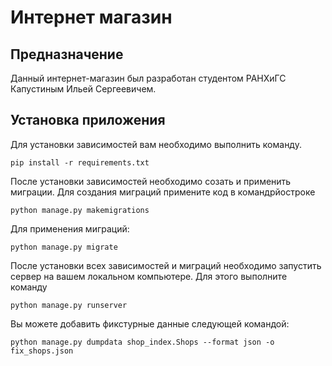 # Интернет магазин

## Предназначение
Данный интернет-магазин был разработан студентом РАНХиГС Капустиным Ильей Сергеевичем.


## Установка приложения


Для установки зависимостей вам необходимо выполнить команду.
```
pip install -r requirements.txt
```
После установки зависимостей необходимо созать и применить миграции.
Для создания миграций примените код в командрйостроке

```
python manage.py makemigrations
```
Для применения миграций:
```
python manage.py migrate
```
После установки всех зависимостей и миграций необходимо запустить сервер
на вашем локальном компьютере. Для этого выполните команду
```
python manage.py runserver
```
Вы можете добавить фикстурные данные следующей командой:
```
python manage.py dumpdata shop_index.Shops --format json -o fix_shops.json
```